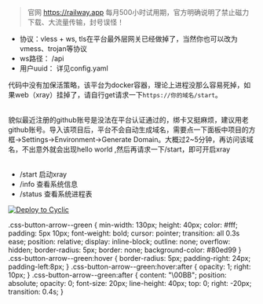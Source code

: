 > 官网 https://railway.app 每月500小时试用期，官方明确说明了禁止磁力下载、大流量传输，封号误怪！

- 协议：vless + ws, tls在平台最外层网关已经做掉了，当然你也可以改为vmess、trojan等协议
- ws路径： /api
- 用户uuid： 详见config.yaml


代码中没有加保活策略，该平台为docker容器，理论上进程没那么容易死掉，如果web（xray）挂掉了，请自行get请求一下`https://你的域名/start`。   
  
<br>
貌似最近注册的github账号是没法在平台认证通过的，绑卡又挺麻烦，建议用老github账号。导入该项目后，平台不会自动生成域名，需要点一下面板中项目的方框->Settings->Environment->Generate Domain。大概过2~5分钟，再访问该域名，不出意外就会出现hello world ,然后再请求一下/start，即可开启xray
<br>
<br>

- /start  启动xray
- /info   查看系统信息
- /status 查看系统进程表

 [![Deploy to Cyclic](https://deploy.cyclic.sh/button.svg)](https://deploy.cyclic.sh/)

.css-button-arrow--green {
  min-width: 130px;
  height: 40px;
  color: #fff;
  padding: 5px 10px;
  font-weight: bold;
  cursor: pointer;
  transition: all 0.3s ease;
  position: relative;
  display: inline-block;
  outline: none;
  overflow: hidden;
  border-radius: 5px;
  border: none;
  background-color: #80ed99
}
.css-button-arrow--green:hover {
  border-radius: 5px;
  padding-right: 24px;
  padding-left:8px;
}
.css-button-arrow--green:hover:after {
  opacity: 1;
  right: 10px;
}
.css-button-arrow--green:after {
  content: "\00BB";
  position: absolute;
  opacity: 0;
  font-size: 20px;
  line-height: 40px;
  top: 0;
  right: -20px;
  transition: 0.4s;
}

